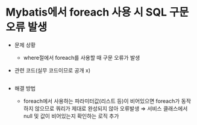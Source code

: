 # Mybatis에서 foreach 사용 시 SQL 구문 오류 발생

- 문제 상황
    - where절에서 foreach를 사용할 때 구문 오류가 발생

- 관련 코드(실무 코드이므로 공개 x)
    
    ```jsx
    
    ```
    

- 해결 방법
    - foreach에서 사용하는 파라미터값(리스트 등)이 비어있으면 foreach가 동작하지 않으므로 쿼리가 제대로 완성되지 않아 오류발생
    ⇒ 서비스 클래스에서 null 및 값이 비어있는지 확인하는 로직 추가
